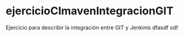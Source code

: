 # ejercicioCImavenIntegracionGIT
Ejercicio para describir la integración entre GIT y Jenkinis
dfasdf
sdf

